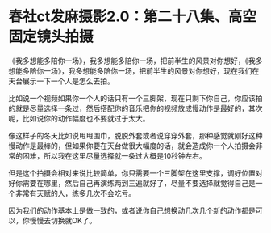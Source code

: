 # 春社ct发麻摄影2.0：第二十八集、高空固定镜头拍摄

《我多想能多陪你一场》，我多想能多陪你一场，把前半生的风景对你想好，《我多想能多陪你一场》，我多想能多陪你一场，把前半生的风景对你想好，现在我们在天台展示一下一个人是怎么去拍。

比如说一个视频如果你一个人的话只有一个三脚架，现在只剩下你自己，你应该拍的就是尽量选择一条过，然后搭配你的音乐把你的视频放成慢动作是最好的，其次呢，比如说你的动作幅度也不要就过于太大。

像这样子的冬天比如说甩甩围巾，脱脱外套或者说穿穿外套，那种感觉就刚好这种慢动作是最棒的，但如果你要在天台做很大幅度的话，就会造成你一个人拍摄会非常的困难，所以我在这里尽量选择就一条过大概是10秒钟左右。

但是这个拍摄会相对来说比较简单，你只需要一个三脚架在这里支撑，调好位置对好你需要在哪里，然后自己再演练两到三遍就好了，尽量不要选择就觉得自己是一个非常有天赋的人，练多几次不会吃亏。

因为我们的动作基本上是做一致的，或者说你自己想换动几次几个新的动作都是可以，你慢慢去切换就OK了。